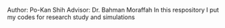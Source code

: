 Author: Po-Kan Shih
Advisor: Dr. Bahman Moraffah
In this respository I put my codes for research study and simulations
